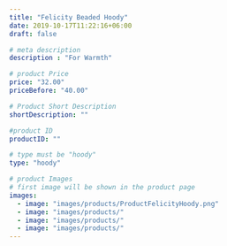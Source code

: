 ```yaml
---
title: "Felicity Beaded Hoody"
date: 2019-10-17T11:22:16+06:00
draft: false

# meta description
description : "For Warmth"

# product Price
price: "32.00"
priceBefore: "40.00"

# Product Short Description
shortDescription: ""

#product ID
productID: ""

# type must be "hoody"
type: "hoody"

# product Images
# first image will be shown in the product page
images:
  - image: "images/products/ProductFelicityHoody.png"
  - image: "images/products/"
  - image: "images/products/"
  - image: "images/products/"
---
```



